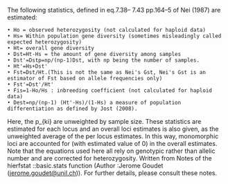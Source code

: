 The following statistics, defined in eq.7.38– 7.43 pp.164–5 of Nei (1987) are estimated:

    • Ho = observed heterozygosity (not calculated for haploid data)
    • Hs= Within population gene diversity (sometimes misleadingly called expected heterozygosity)
    • Ht= overall gene diversity
    • Dst=Ht-Hs = the amount of gene diversity among samples 
    • Dst'=Dstp=np/(np-1)Dst, with np being the number of samples. 
    • Ht'=Hs+Dst'
    • Fst=Dst/Ht.(This is not the same as Nei's Gst, Nei's Gst is an estimator of Fst based on allele frequencies only)
    • Fst'=Dst'/Ht'
    • Fis=1-Ho/Hs : inbreeding coefficient (not calculated for haploid data)
    • Dest=np/(np-1) (Ht'-Hs)/(1-Hs) a measure of population differentiation as defined by Jost (2008).
    
Here, the p_{ki} are unweighted by sample size. These statistics are estimated for each locus and an overall loci estimates is also given, as the unweighted average of the per locus estimates. In this way, monomorphic loci are accounted for (with estimated value of 0) in the overall estimates.
Note that the equations used here all rely on genotypic rather than allelic number and are corrected for heterozygosity.
Written from Notes of the hierfstat ::basic.stats function (Author :Jerome Goudet (jerome.goudet@unil.ch)). For further details, please consult these notes.